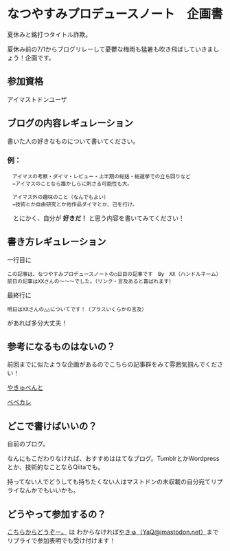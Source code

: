 # なつやすみプロデュースノート　企画書

夏休みと銘打つタイトル詐欺。

夏休み前の7/1からブログリレーして憂鬱な梅雨も猛暑も吹き飛ばしていきましょう！企画です。

## 参加資格
アイマストドンユーザ

## ブログの内容レギュレーション

書いた人の好きなものについて書いてください。

### 例：
```
　アイマスの考察・ダイマ・レビュー・上半期の総括・総選挙での立ち回りなど
　⇛アイマスのことなら誰かしらに刺さる可能性も大。
```
```
　アイマス外の趣味のこと（なんでもよい）
　⇛技術とか自由研究とか他作品ダイマとか、己を行け。
```

　とにかく、自分が **好きだ！** と思う内容を書いてみてください！

## 書き方レギュレーション

一行目に
```
この記事は、なつやすみプロデュースノートの○日目の記事です　By　XX（ハンドルネーム）
前日の記事はXXさんの～～～でした。（リンク・言及あると喜ばれます）
```
最終行に
```
明日はXXさんの△△についてです！（プラスいくらかの言及）
```
があれば多分大丈夫！

## 参考になるものはないの？

前回までに似たような企画があるのでこちらの記事群をみて雰囲気掴んでください！

[やきゅべんと](https://adventar.org/calendars/2719)

[ベベカレ](https://adventar.org/calendars/2762)

## どこで書けばいいの？

自前のブログ。

なんにもこだわりなければ、おすすめははてなブログ。TumblrとかWordpressとか、技術的なことならQiitaでも。

持ってない人でどうしても持ちたくない人はマストドンの未収載の自分宛てリプライなんかでもいいかも。

## どうやって参加するの？

[こちらからどうぞー。](https://docs.google.com/spreadsheets/d/1FZdREb0bHFNBo6LjoPa4qTMlz3rl1L62pp5i55r9krY/edit?usp=sharing)
は
わからなければ[やきゅ（YaQ@imastodon.net）](https://imastodon.net/@YaQ)までリプライで参加表明でも受け付けます！
